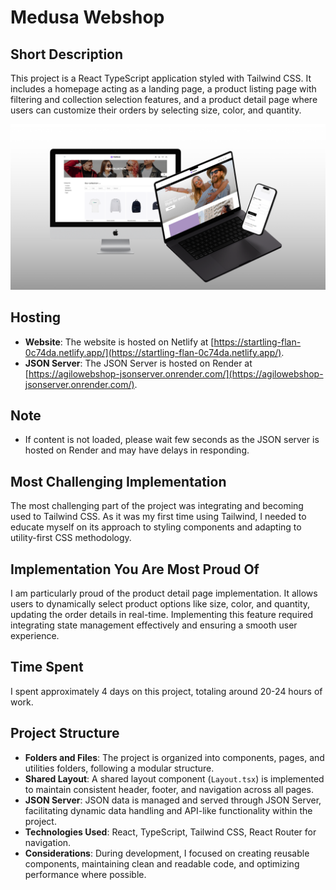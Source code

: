 # Medusa Webshop

## Short Description
This project is a React TypeScript application styled with Tailwind CSS. It includes a homepage acting as a landing page, a product listing page with filtering and collection selection features, and a product detail page where users can customize their orders by selecting size, color, and quantity.

![mockup-img](./public/assets/Medusa_Mockup.png)

## Hosting

- **Website**: The website is hosted on Netlify at [https://startling-flan-0c74da.netlify.app/](https://startling-flan-0c74da.netlify.app/).
- **JSON Server**: The JSON Server is hosted on Render at [https://agilowebshop-jsonserver.onrender.com/](https://agilowebshop-jsonserver.onrender.com/).

## Note
- If content is not loaded, please wait few seconds as the JSON server is hosted on Render and may have delays in responding.

## Most Challenging Implementation
The most challenging part of the project was integrating and becoming used to Tailwind CSS. As it was my first time using Tailwind, I needed to educate myself on its approach to styling components and adapting to utility-first CSS methodology.

## Implementation You Are Most Proud Of
I am particularly proud of the product detail page implementation. It allows users to dynamically select product options like size, color, and quantity, updating the order details in real-time. Implementing this feature required integrating state management effectively and ensuring a smooth user experience.

## Time Spent
I spent approximately 4 days on this project, totaling around 20-24 hours of work.

## Project Structure
- **Folders and Files**: The project is organized into components, pages, and utilities folders, following a modular structure.
- **Shared Layout**: A shared layout component (`Layout.tsx`) is implemented to maintain consistent header, footer, and navigation across all pages.
- **JSON Server**: JSON data is managed and served through JSON Server, facilitating dynamic data handling and API-like functionality within the project.
- **Technologies Used**: React, TypeScript, Tailwind CSS, React Router for navigation.
- **Considerations**: During development, I focused on creating reusable components, maintaining clean and readable code, and optimizing performance where possible.
